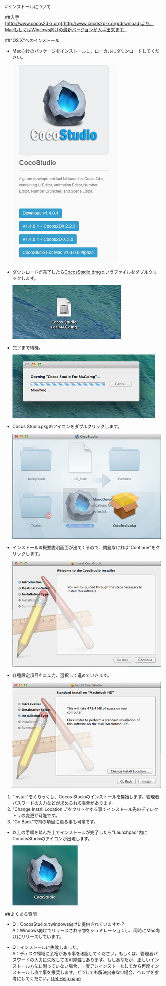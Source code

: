 #インストールについて

##入手  
[http://www.cocos2d-x.org](http://www.cocos2d-x.org/download)より、MacもしくはWindows向けの最新バージョンが入手出来ます。

##"OS X"へのインストール

- Mac向けのパッケージをインストールし、ローカルにダウンロードしてください。

  ![](./res/1.png) 

- ダウンロードが完了したら[CocosStudio.dmg]()というファイルをダブルクリックします。

  ![](./res/2.png) 

- 完了まで待機。

  ![](./res/3.png) 

- Cocos Studio.pkgのアイコンをダブルクリックします。   

  ![](./res/4.png) 

- インストールの概要説明画面が出てくるので、問題なければ"Continue"をクリックします。   

  ![](./res/5.png) 

- 各種設定項目をニュ力、選択して進めていきます。

  ![](./res/6.png) 

1. "Install"をくりっくし、Cocos Studioのインストールを開始します。管理者パスワードの入力などが求められる場合があります。
2. "Change Install Location .."をクリックする事でインストール先のディレクトリの変更が可能です。
3. "Go Back"で前の項目に戻る事も可能です。
   
- 以上の手順を踏んだ上でインストールが完了したら"Launchpad"内にCococsStudioのアイコンが出現します。

  ![](./res/7.png) 

##よくある質問
- Q：CocosStudioはwindows向けに提供されていますか？   
	A：Windows向けでリリースされる物をシュミレーションし、同時にMac向けにリリースしています。

- Q：インストールに失敗しました。    
   A：ディスク領域に余裕がある事を確認してください。もしくは、管理者パスワードの入力に失敗してる可能性もあります。もしあなたが、正しいインストール方法に則っていない場合、一度アンインストールしてから再度インストールし直す事を推奨します。どうしても解決出来ない場合、ヘルプを参考にしてください。[Get Help page](../../contact_support/zh.md)
